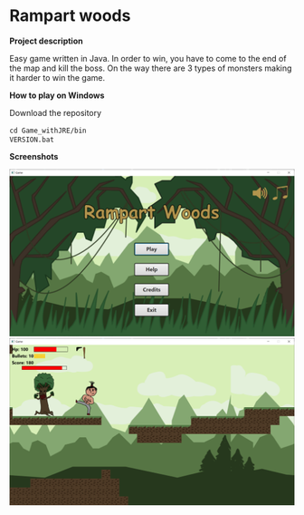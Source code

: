 # Rampart woods  

**Project description**  
  
Easy game written in Java. In order to win, you have to come to the end of the map and kill the boss. On the way there are 3 types of monsters making it harder to win the game.
  

**How to play on Windows**  
  
Download the repository
```
cd Game_withJRE/bin
VERSION.bat
```

**Screenshots**  
  
![Alt text](/Screenshots/Java_game_screen1.png?raw=true "Menu")  
![Alt text](Screenshots/Java_game_screen2.png?raw=true)

